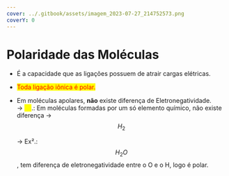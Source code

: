 ```yaml
---
cover: ../.gitbook/assets/imagem_2023-07-27_214752573.png
coverY: 0
---
```


# Polaridade das Moléculas

* É a capacidade que as ligações possuem de atrair cargas elétricas.
* <mark style="color:red;">Toda ligação iônica é polar.</mark>
*   Em moléculas apolares, **não** existe diferença de Eletronegatividade. \
    \-> <mark style="color:yellow;">Ex</mark>.: Em moléculas formadas por um só elemento químico, não existe diferença -> $$H_{2}$$

    \-> Ex².: $$H_{2}O$$, tem diferença de eletronegatividade entre o O e o H, logo é polar.

